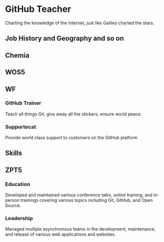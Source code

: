 # GitHub Teacher

Charting the knowledge of the Internet, just like Galileo charted the stars.

## Job History and Geography and so on


## Chemia

## WOS5

## WF

### GitHub Trainer

Teach all things Git, give away all the stickers, ensure world peace.

### Supportocat

Provide world class support to customers on the GitHub platform

## Skills

## ZPT5

### Education

Developed and maintained various conference talks, online training, and in-person trainings covering various topics including Git, GitHub, and Open Source.

### Leadership

Managed multiple asynchronous teams in the development, maintenance, and release of various web applications and websites.
